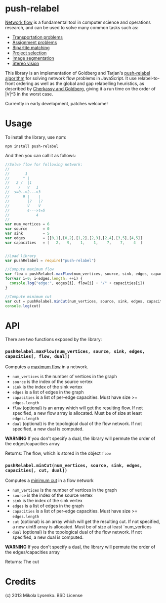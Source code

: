 push-relabel
============
[Network flow](http://en.wikipedia.org/wiki/Flow_network) is a fundamental tool in computer science and operations research, and can be used to solve many common tasks such as:

* [Transportation problems](http://en.wikipedia.org/wiki/Transportation_problem)
* [Assignment problems](http://en.wikipedia.org/wiki/Assignment_problem)
* [Bipartite matching](http://en.wikipedia.org/wiki/Bipartite_matching#Maximum_bipartite_matchings)
* [Project selection](http://www.jstor.org/discover/10.2307/2582634?uid=3739664&uid=2&uid=4&uid=3739256&sid=21101798266301)
* [Image segmentation](http://en.wikipedia.org/wiki/Graph_cuts_in_computer_vision)
* [Stereo vision](http://ieeexplore.ieee.org/xpl/login.jsp?tp=&arnumber=1315016&url=http%3A%2F%2Fieeexplore.ieee.org%2Fxpls%2Fabs_all.jsp%3Farnumber%3D1315016)

This library is an implementation of Goldberg and Tarjan's [push-relabel algorithm](http://en.wikipedia.org/wiki/Push%E2%80%93relabel_maximum_flow_algorithm) for solving network flow problems in JavaScript.  It use relabel-to-front ordering as well as the global and gap relabelling heuristics, as described by [Cherkassy and Goldberg](https://www.ads.tuwien.ac.at/teaching/archiv/praktika/CherkasskyGoldberg-1995-MaxFlow.pdf), giving it a run time on the order of |V|^3 in the worst case.

Currently in early development, patches welcome!

Usage
=====
To install the library, use npm:

    npm install push-relabel
    
And then you can call it as follows:

```javascript
//Solve flow for following network:
//
//       1
//      ^ |
//   2 /  |1
//    /   V   1
//  s=0-->2--->3
//      9 |    |
//        |7   |7
//        V    V
//        4--->t=5
//            4
//
var num_vertices = 6
var source       = 0
var sink         = 5
var edges        = [[0,1],[0,2],[1,2],[2,3],[2,4],[3,5],[4,5]]
var capacities   = [   2,   9,    1,    1,    7,    7,    4  ]


//Load library
var pushRelabel = require("push-relabel")

//Compute maximum flow
var flow = pushRelabel.maxFlow(num_vertices, source, sink, edges, capacities)
for(var i=0; i<edges.length; ++i) {
  console.log("edge:", edges[i], flow[i] + "/" + capacities[i])
}

//Compute minimum cut
var cut = pushRelabel.minCut(num_vertices, source, sink, edges, capacities)
console.log(cut)
```

API
===
There are two functions exposed by the library:

### `pushRelabel.maxFlow(num_vertices, source, sink, edges, capacities[, flow, dual])`
Computes a [maximum flow](http://en.wikipedia.org/wiki/Maximum_flow_problem) in a network.

* `num_vertices` is the number of vertices in the graph
* `source` is the index of the source vertex
* `sink` is the index of the sink vertex
* `edges` is a list of edges in the graph
* `capacities` is a list of per-edge capacities.  Must have size >= `edges.length`
* `flow` (optional) is an array which will get the resulting flow.  If not specified, a new flow array is allocated.  Must be of size at least `edges.length`
* `dual` (optional) is the topological dual of the flow network.  If not specified, a new dual is computed.

**WARNING** If you don't specify a dual, the library will permute the order of the edges/capacities array

Returns: The flow, which is stored in the object `flow`

### `pushRelabel.minCut(num_vertices, source, sink, edges, capacities[, cut, dual])`
Computes a [minimum cut](http://en.wikipedia.org/wiki/Minimum_cut) in a flow network

* `num_vertices` is the number of vertices in the graph
* `source` is the index of the source vertex
* `sink` is the index of the sink vertex
* `edges` is a list of edges in the graph
* `capacities` is a list of per-edge capacities.  Must have size >= `edges.length`
* `cut` (optional) is an array which will get the resulting cut.  If not specified, a new uint8 array is allocated.  Must be of size at least `num_vertices
* `dual` (optional) is the topological dual of the flow network.  If not specified, a new dual is computed.

**WARNING** If you don't specify a dual, the library will permute the order of the edges/capacities array

Returns: The cut

Credits
=======
(c) 2013 Mikola Lysenko.  BSD License

